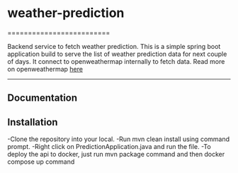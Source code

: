 # weather-prediction
=========================

Backend service to fetch weather prediction. This is a simple spring boot application build to serve the list of weather prediction data for next couple of days.
It connect to openweathermap internally to fetch data. Read more on openweathermap [here](https://openweathermap.org/)

---
## Documentation


## Installation
-Clone the repository into your local. 
-Run mvn clean install using command prompt. 
-Right click on PredictionApplication.java and run the file.
-To deploy the api to docker, just run mvn package command and then docker compose up command
 

